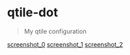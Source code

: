 
# qtile-dot

> My qtile configuration

[screenshot_0](preview/qtile_pywal_0.png)
[screenshot_1](preview/qtile_pywal_1.png)
[screenshot_2](preview/qtile_pywal_2.png)
